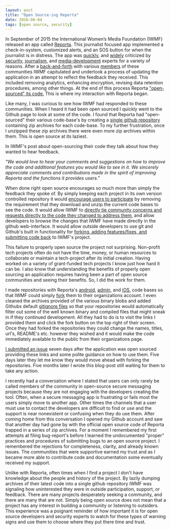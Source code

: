 ```yaml
---
layout: post
title: "Open Source-ing Reporta"
date: 2016-06-04
tags: [open source, security]
---
```


In September of 2015 the International Women’s Media Foundation (IWMF) released an app called [Reporta](https://www.reporta.org/). This journalist focused app implemented a check-in-system, customized alerts, and an SOS button for when the journalist is in distress. <!--more--> The app was [quickly](http://motherboard.vice.com/read/this-new-secure-app-for-journalists-may-not-be-secure-at-all), and [widely](http://www.huffingtonpost.com/entry/reporta-journalism-safety-security_us_56151c22e4b0fad1591a1ebb) criticized by [security](https://twitter.com/theodorosc/status/651102085677719552), [journalism](https://twitter.com/CPJTechnology/status/655138267382190080), and [media-development](https://twitter.com/menacommittee/status/650731692458700800) experts for a variety of reasons. After a [back-and-forth](https://ijnet.org/en/blog/iwmf-responds-security-concerns-about-new-app-reporta) with various [members](https://twitter.com/conflictmedia/status/649982146933837824) of these communities IWMF capitulated and undertook a process of updating the application in an attempt to reflect the feedback they received. This included removing analytics, enhancing encryption, revising data retention procedures, among other things. At the end of this process Reporta ["open-sourced" its code.](https://www.reporta.org/en/news/iwmf-to-make-reporta-open-source/) This is where my interaction with Reporta began.

Like many, I was curious to see how IWMF had responded to these communities. When I heard it had been open sourced I quickly went to the Github page to look at some of the code. I found that Reporta had "open-sourced" their various code-base's by creating a [single github repository](https://github.com/ReportaIWMF/Reporta-apps-and-backend-db) containing zip archives for each code-base. To my further frustration, once I unzipped these zip archives there were even more zip archives within them. This is open source at its laziest.

In IWMF's post about open-sourcing their code they talk about how they wanted to hear feedback.

*"We would love to hear your comments and suggestions on how to improve the code and additional features you would like to see in it.  We sincerely appreciate comments and contributions made in the spirit of improving Reporta and the functions it provides users."*

When done right open source encourages so much more than simply the feedback they spoke of. By simply keeping each project in its own version controlled repository it would [encourage users to participate](http://producingoss.com/en/getting-started.html#vc-and-bug-tracker-access) by removing the requirement that they download and unzip the current code bases to see the code. It would allow IWMF to [directly tie community concerns and requests directly to the code they changed to address them](https://github.com/blog/957-introducing-issue-mentions), and allow developers to browse the changes that IWMF have made directly in the github web-interface. It would allow outside developers to use git and Github's built in functionality for [forking, adding features/fixes, and submitting code back](https://guides.github.com/introduction/flow/) to IWMF's project.

This failure to properly open source the project not surprising. Non-profit tech projects often do not have the time, money, or human resources to collaborate or maintain a tech-project after its initial creation. Having worked on a variety of grant-funded tech projects I know just how hard it can be. I also know that understanding the benefits of properly open sourcing an application requires having been a part of open source communities and seeing their benefits. So, I did the work for them.

I made repositories with Reporta's [android](https://github.com/elationfoundation/Reporta-Android), [admin](https://github.com/elationfoundation/Reporta-backend), and [iOS](https://github.com/elationfoundation/Reporta-iOS), code bases so that IWMF could simply [fork](https://guides.github.com/activities/forking/) them to their organizations account. I even cleaned the  archives provided of the various binary blobs and added Githubs default [gitignore files](https://help.github.com/articles/ignoring-files/) so that your repositories would automatically filter out some of the well known binary and compiled files that might sneak in if they continued development.  All they had to do is to visit the links I provided them and click the fork button on the top right of their screen. Once they had forked the repositories they could change the names, titles, url's, README's etc. however they wished and it would make the code immediately available to the public from their organizations page.

[I submitted an issue](https://github.com/ReportaIWMF/Reporta-apps-and-backend-db/issues/2) seven days after the application was open sourced providing these links and some polite guidance on how to use them. Five days later they let me know they would move ahead with forking the repositories. Five months later I wrote this blog-post still waiting for them to take any action.

I recently had a conversation where I stated that users can only rarely be called members of the community in open-source secure messaging projects because they are not engaging with the developers creating the tool. Often, when a secure messaging app is frustrating or fails most the users simply move to another app. Other times the channels that a user must use to contact the developers are difficult to find or use and the support is near nonexistent or confusing when they do use them. After coming home from this conversation I opened my Github account and saw that another day had gone by with the official open source code of Reporta trapped in a series of zip archives. For a moment I remembered my first attempts at filing bug-report's before I learned the undocumented "proper" practices and procedures of submitting bugs to an open source project. I remembered the rejections for completeness, clarity, and already known issues. The communities that were supportive earned my trust and as I became more able to contribute code and documentation some eventually received my support.

Unlike with Reporta, often times when I find a project I don't have knowledge about the people and history of the project. By lazily dumping archives of their latest code into a single github repository IWMF was signaling how uninterested they were in outside participation, support, or feedback. There are many projects desperately seeking a community, and there are many that are not. Simply being open source does not mean that a project has any interest in building a community or listening to outsiders. This experience was a poignant reminder of how important it is for open source developers and security experts to watch for these types of warning signs and use them to choose where they put there time and trust.
